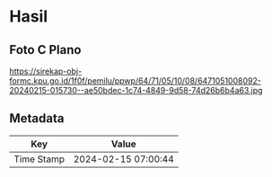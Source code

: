 # Hasil

## Foto C Plano

https://sirekap-obj-formc.kpu.go.id/1f0f/pemilu/ppwp/64/71/05/10/08/6471051008092-20240215-015730--ae50bdec-1c74-4849-9d58-74d26b6b4a63.jpg


## Metadata

| Key        | Value               |
| ---------- | ------------------- |
| Time Stamp | 2024-02-15 07:00:44 |



